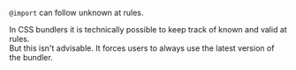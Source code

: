 `@import` can follow unknown at rules.

In CSS bundlers it is technically possible to keep track of known and valid at rules.  
But this isn't advisable. It forces users to always use the latest version of the bundler.
